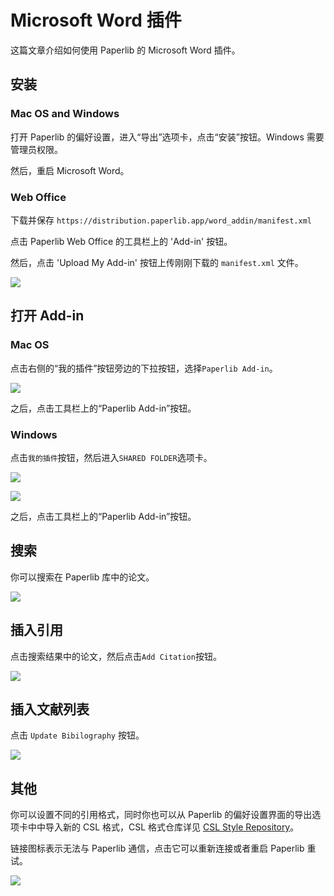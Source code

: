 # Microsoft Word 插件

这篇文章介绍如何使用 Paperlib 的 Microsoft Word 插件。

## 安装

### Mac OS and Windows

打开 Paperlib 的偏好设置，进入“导出”选项卡，点击“安装”按钮。Windows 需要管理员权限。

然后，重启 Microsoft Word。

### Web Office

下载并保存 `https://distribution.paperlib.app/word_addin/manifest.xml`

点击 Paperlib Web Office 的工具栏上的 'Add-in' 按钮。

然后，点击 'Upload My Add-in' 按钮上传刚刚下载的 `manifest.xml` 文件。

![](/assets/images/guide/extensions/word/web-install.png)

## 打开 Add-in

### Mac OS

点击右侧的“我的插件”按钮旁边的下拉按钮，选择`Paperlib Add-in`。

![](/assets/images/guide/extensions/word/macos-open.png)

之后，点击工具栏上的“Paperlib Add-in”按钮。

### Windows

点击`我的插件`按钮，然后进入`SHARED FOLDER`选项卡。

![](/assets/images/guide/extensions/word/win-open-1.png)

![](/assets/images/guide/extensions/word/win-open-2.png)

之后，点击工具栏上的“Paperlib Add-in”按钮。

## 搜索

你可以搜索在 Paperlib 库中的论文。

![](/assets/images/guide/extensions/word/search.png)


## 插入引用

点击搜索结果中的论文，然后点击`Add Citation`按钮。

![](/assets/images/guide/extensions/word/add-cite.png)

## 插入文献列表

点击 `Update Bibilography` 按钮。

![](/assets/images/guide/extensions/word/update-ref.png)


## 其他

你可以设置不同的引用格式，同时你也可以从 Paperlib 的偏好设置界面的导出选项卡中中导入新的 CSL 格式，CSL 格式仓库详见 [CSL Style Repository](https://github.com/citation-style-language/styles)。

链接图标表示无法与 Paperlib 通信，点击它可以重新连接或者重启 Paperlib 重试。

![](/assets/images/guide/extensions/word/others.png)